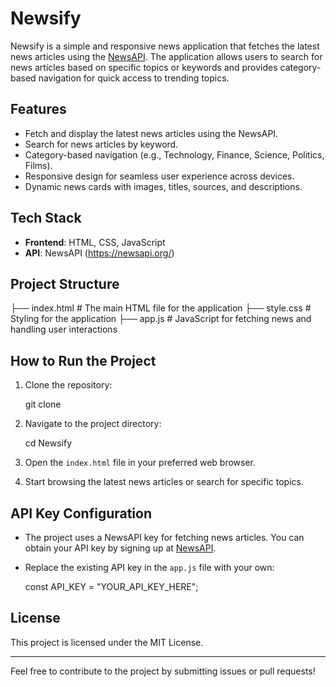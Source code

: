 # Newsify

Newsify is a simple and responsive news application that fetches the latest news articles using the [NewsAPI](https://newsapi.org/). The application allows users to search for news articles based on specific topics or keywords and provides category-based navigation for quick access to trending topics.

## Features

- Fetch and display the latest news articles using the NewsAPI.
- Search for news articles by keyword.
- Category-based navigation (e.g., Technology, Finance, Science, Politics, Films).
- Responsive design for seamless user experience across devices.
- Dynamic news cards with images, titles, sources, and descriptions.

## Tech Stack

- **Frontend**: HTML, CSS, JavaScript
- **API**: NewsAPI (https://newsapi.org/)

## Project Structure

├── index.html # The main HTML file for the application
├── style.css # Styling for the application
├── app.js # JavaScript for fetching news and handling user interactions

## How to Run the Project

1. Clone the repository:

   git clone <repository-url>

2. Navigate to the project directory:

   cd Newsify

3. Open the `index.html` file in your preferred web browser.

4. Start browsing the latest news articles or search for specific topics.

## API Key Configuration

- The project uses a NewsAPI key for fetching news articles. You can obtain your API key by signing up at [NewsAPI](https://newsapi.org/).

- Replace the existing API key in the `app.js` file with your own:

  const API_KEY = "YOUR_API_KEY_HERE";

## License

This project is licensed under the MIT License.

---

Feel free to contribute to the project by submitting issues or pull requests!
